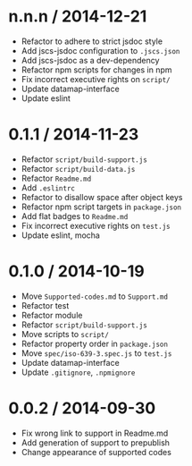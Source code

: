 
n.n.n / 2014-12-21
==================

  * Refactor to adhere to strict jsdoc style
  * Add jscs-jsdoc configuration to `.jscs.json`
  * Add jscs-jsdoc as a dev-dependency
  * Refactor npm scripts for changes in npm
  * Fix incorrect executive rights on `script/`
  * Update datamap-interface
  * Update eslint

0.1.1 / 2014-11-23
==================

 * Refactor `script/build-support.js`
 * Refactor `script/build-data.js`
 * Refactor `Readme.md`
 * Add `.eslintrc`
 * Refactor to disallow space after object keys
 * Refactor npm script targets in `package.json`
 * Add flat badges to `Readme.md`
 * Fix incorrect executive rights on `test.js`
 * Update eslint, mocha

0.1.0 / 2014-10-19
==================

 * Move `Supported-codes.md` to `Support.md`
 * Refactor test
 * Refactor module
 * Refactor `script/build-support.js`
 * Move scripts to `script/`
 * Refactor property order in `package.json`
 * Move `spec/iso-639-3.spec.js` to `test.js`
 * Update datamap-interface
 * Update `.gitignore`, `.npmignore`

0.0.2 / 2014-09-30
==================

 * Fix wrong link to support in Readme.md
 * Add generation of support to prepublish
 * Change appearance of supported codes

